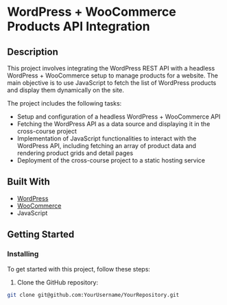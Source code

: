 # WordPress + WooCommerce Products API Integration

## Description

This project involves integrating the WordPress REST API with a headless WordPress + WooCommerce setup to manage products for a website. The main objective is to use JavaScript to fetch the list of WordPress products and display them dynamically on the site. 

The project includes the following tasks:

- Setup and configuration of a headless WordPress + WooCommerce API
- Fetching the WordPress API as a data source and displaying it in the cross-course project
- Implementation of JavaScript functionalities to interact with the WordPress API, including fetching an array of product data and rendering product grids and detail pages
- Deployment of the cross-course project to a static hosting service

## Built With

- [WordPress](https://wordpress.org/)
- [WooCommerce](https://woocommerce.com/)
- JavaScript

## Getting Started

### Installing

To get started with this project, follow these steps:

1. Clone the GitHub repository:

```bash
git clone git@github.com:YourUsername/YourRepository.git
